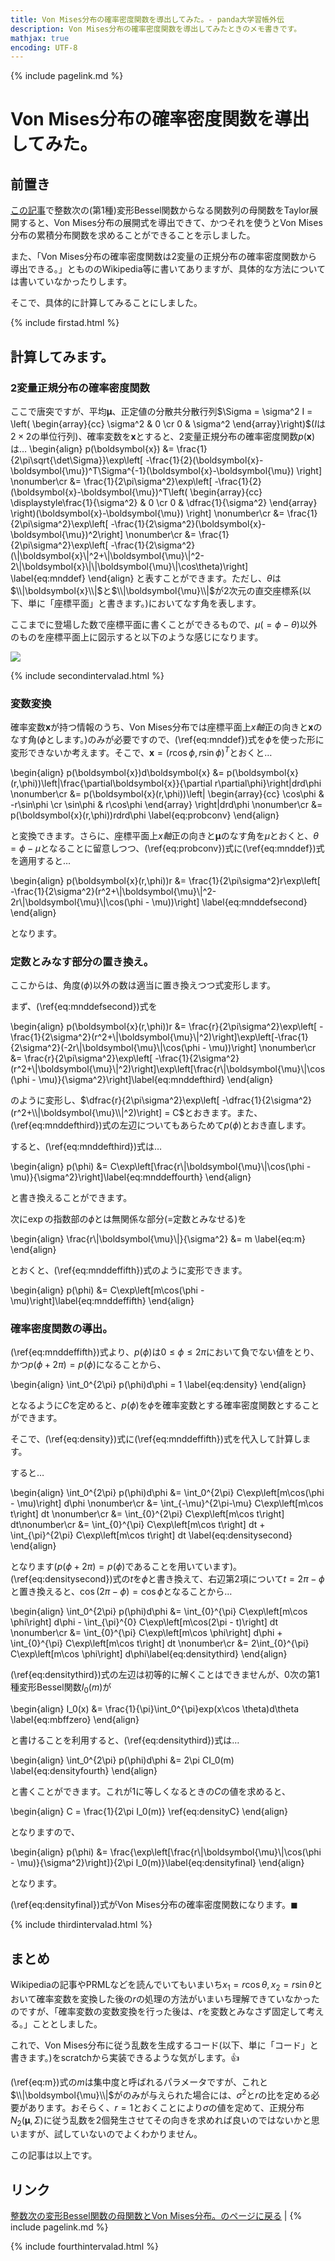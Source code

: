 ```yaml
---
title: Von Mises分布の確率密度関数を導出してみた。- panda大学習帳外伝
description: Von Mises分布の確率密度関数を導出してみたときのメモ書きです。
mathjax: true
encoding: UTF-8
---
```

{% include pagelink.md %}

# Von Mises分布の確率密度関数を導出してみた。

## 前置き

[この記事](https://pandanote.info/?p=5735)で整数次の(第1種)変形Bessel関数からなる関数列の母関数をTaylor展開すると、Von Mises分布の展開式を導出できて、かつそれを使うとVon Mises分布の累積分布関数を求めることができることを示しました。

また、「Von Mises分布の確率密度関数は2変量の正規分布の確率密度関数から導出できる。」ともののWikipedia等に書いてありますが、具体的な方法については書いていなかったりします。

そこで、具体的に計算してみることにしました。

{% include firstad.html %}

## 計算してみます。

### 2変量正規分布の確率密度関数

ここで唐突ですが、平均$\boldsymbol{\mu}$、正定値の分散共分散行列$\Sigma = \sigma^2 I = \left(
\begin{array}{cc}
\sigma^2 & 0 \cr
0 & \sigma^2
\end{array}\right)$($I$は$2\times 2$の単位行列)、確率変数を$\boldsymbol{x}$とすると、2変量正規分布の確率密度関数$p(\boldsymbol{x})$は…
\begin{align}
p(\boldsymbol{x}) &= \frac{1}{2\pi\sqrt{\det\Sigma}}\exp\left[ -\frac{1}{2}(\boldsymbol{x}-\boldsymbol{\mu})^T\Sigma^{-1}(\boldsymbol{x}-\boldsymbol{\mu}) \right] \nonumber\cr
&= \frac{1}{2\pi\sigma^2}\exp\left[ -\frac{1}{2}(\boldsymbol{x}-\boldsymbol{\mu})^T\left(
\begin{array}{cc}
\displaystyle\frac{1}{\sigma^2} & 0 \cr
0 & \dfrac{1}{\sigma^2}
\end{array}
\right)(\boldsymbol{x}-\boldsymbol{\mu}) \right] \nonumber\cr
&= \frac{1}{2\pi\sigma^2}\exp\left[ -\frac{1}{2\sigma^2}(\boldsymbol{x}-\boldsymbol{\mu})^2\right] \nonumber\cr
&= \frac{1}{2\pi\sigma^2}\exp\left[ -\frac{1}{2\sigma^2}(\\|\boldsymbol{x}\\|^2+\\|\boldsymbol{\mu}\\|^2-2\\|\boldsymbol{x}\\|\\|\boldsymbol{\mu}\\|\cos\theta)\right] \label{eq:mnddef}
\end{align}
と表すことができます。ただし、$\theta$は$\\|\boldsymbol{x}\\|$と$\\|\boldsymbol{\mu}\\|$が2次元の直交座標系(以下、単に「座標平面」と書きます。)においてなす角を表します。

ここまでに登場した数で座標平面に書くことができるもので、$\mu(=\phi-\theta)$以外のものを座標平面上に図示すると以下のような感じになります。

<img src="/img/modified_bessel_function_scene3.png"/>

{% include secondintervalad.html %}

### 変数変換

確率変数$\boldsymbol{x}$が持つ情報のうち、Von Mises分布では座標平面上$x軸$正の向きと$\boldsymbol{x}$のなす角($\phi$とします。)のみが必要ですので、(\ref{eq:mnddef})式を$\phi$を使った形に変形できないか考えます。そこで、$\boldsymbol{x} = (r\cos\phi,r\sin\phi)^T$とおくと…

\begin{align}
p(\boldsymbol{x})d\boldsymbol{x} &= p(\boldsymbol{x}(r,\phi))\left|\frac{\partial\boldsymbol{x}}{\partial r\partial\phi}\right|drd\phi \nonumber\cr
&= p(\boldsymbol{x}(r,\phi))\left|
\begin{array}{cc}
\cos\phi & -r\sin\phi \cr
\sin\phi & r\cos\phi
\end{array}
\right|drd\phi \nonumber\cr
&= p(\boldsymbol{x}(r,\phi))rdrd\phi \label{eq:probconv}
\end{align}

と変換できます。さらに、座標平面上$x軸$正の向きと$\boldsymbol{\mu}$のなす角を$\mu$とおくと、$\theta=\phi - \mu$となることに留意しつつ、(\ref{eq:probconv})式に(\ref{eq:mnddef})式を適用すると…

\begin{align}
p(\boldsymbol{x}(r,\phi))r &= \frac{1}{2\pi\sigma^2}r\exp\left[ -\frac{1}{2\sigma^2}(r^2+\\|\boldsymbol{\mu}\\|^2-2r\\|\boldsymbol{\mu}\\|\cos(\phi - \mu))\right] \label{eq:mnddefsecond}
\end{align}

となります。

### 定数とみなす部分の置き換え。

ここからは、角度($\phi$)以外の数は適当に置き換えつつ式変形します。

まず、(\ref{eq:mnddefsecond})式を

\begin{align}
p(\boldsymbol{x}(r,\phi))r &= \frac{r}{2\pi\sigma^2}\exp\left[ -\frac{1}{2\sigma^2}(r^2+\\|\boldsymbol{\mu}\\|^2)\right]\exp\left[-\frac{1}{2\sigma^2}(-2r\\|\boldsymbol{\mu}\\|\cos(\phi - \mu))\right] \nonumber\cr
&= \frac{r}{2\pi\sigma^2}\exp\left[ -\frac{1}{2\sigma^2}(r^2+\\|\boldsymbol{\mu}\\|^2)\right]\exp\left[\frac{r\\|\boldsymbol{\mu}\\|\cos(\phi - \mu)}{\sigma^2}\right]\label{eq:mnddefthird}
\end{align}

のように変形し、$\dfrac{r}{2\pi\sigma^2}\exp\left[ -\dfrac{1}{2\sigma^2}(r^2+\\|\boldsymbol{\mu}\\|^2)\right] = C$とおきます。また、(\ref{eq:mnddefthird})式の左辺についてもあらためて$p(\phi)$とおき直します。

すると、(\ref{eq:mnddefthird})式は…

\begin{align}
p(\phi) &= C\exp\left[\frac{r\\|\boldsymbol{\mu}\\|\cos(\phi - \mu)}{\sigma^2}\right]\label{eq:mnddeffourth}
\end{align}

と書き換えることができます。

次に$\exp$の指数部の$\phi$とは無関係な部分(=定数とみなせる)を

\begin{align}
\frac{r\\|\boldsymbol{\mu}\\|}{\sigma^2} &= m \label{eq:m}
\end{align}

とおくと、(\ref{eq:mnddeffifth})式のように変形できます。

\begin{align}
p(\phi) &= C\exp\left[m\cos(\phi - \mu)\right]\label{eq:mnddeffifth}
\end{align}

### 確率密度関数の導出。

(\ref{eq:mnddeffifth})式より、$p(\phi)$は$0 \le \phi \le 2\pi$において負でない値をとり、かつ$p(\phi+2\pi) = p(\phi)$になることから、

\begin{align}
\int_0^{2\pi} p(\phi)d\phi = 1 \label{eq:density}
\end{align}

となるように$C$を定めると、$p(\phi)$を$\phi$を確率変数とする確率密度関数とすることができます。

そこで、(\ref{eq:density})式に(\ref{eq:mnddeffifth})式を代入して計算します。

すると…

\begin{align}
\int_0^{2\pi} p(\phi)d\phi &= \int_0^{2\pi} C\exp\left[m\cos(\phi - \mu)\right] d\phi \nonumber\cr
&= \int_{-\mu}^{2\pi-\mu} C\exp\left[m\cos t\right] dt \nonumber\cr
&= \int_{0}^{2\pi} C\exp\left[m\cos t\right] dt\nonumber\cr
&= \int_{0}^{\pi} C\exp\left[m\cos t\right] dt + \int_{\pi}^{2\pi} C\exp\left[m\cos t\right] dt \label{eq:densitysecond}
\end{align}

となります($p(\phi+2\pi) = p(\phi)$であることを用いています)。(\ref{eq:densitysecond})式の$t$を$\phi$と書き換えて、右辺第2項について$t = 2\pi - \phi$と置き換えると、$\cos(2\pi - \phi) = \cos\phi$となることから…

\begin{align}
\int_0^{2\pi} p(\phi)d\phi &= \int_{0}^{\pi} C\exp\left[m\cos \phi\right] d\phi - \int_{\pi}^{0} C\exp\left[m\cos(2\pi - t)\right] dt \nonumber\cr
&= \int_{0}^{\pi} C\exp\left[m\cos \phi\right] d\phi + \int_{0}^{\pi} C\exp\left[m\cos t\right] dt \nonumber\cr
&= 2\int_{0}^{\pi} C\exp\left[m\cos \phi\right] d\phi\label{eq:densitythird}
\end{align}

(\ref{eq:densitythird})式の左辺は初等的に解くことはできませんが、0次の第1種変形Bessel関数$I_0(m)$が

\begin{align}
I_0(x) &= \frac{1}{\pi}\int_0^{\pi}exp(x\cos \theta)d\theta \label{eq:mbffzero}
\end{align}

と書けることを利用すると、(\ref{eq:densitythird})式は…

\begin{align}
\int_0^{2\pi} p(\phi)d\phi &= 2\pi CI_0(m) \label{eq:densityfourth}
\end{align}

と書くことができます。これが1に等しくなるときの$C$の値を求めると、

\begin{align}
C = \frac{1}{2\pi I_0(m)} \ref{eq:densityC}
\end{align}

となりますので、

\begin{align}
p(\phi) &= \frac{\exp\left[\frac{r\\|\boldsymbol{\mu}\\|\cos(\phi - \mu)}{\sigma^2}\right]}{2\pi I_0(m)}\label{eq:densityfinal}
\end{align}

となります。

(\ref{eq:densityfinal})式がVon Mises分布の確率密度関数になります。$\blacksquare$

{% include thirdintervalad.html %}

## まとめ
Wikipediaの記事やPRMLなどを読んでいてもいまいち$x_1 = r\cos\theta, x_2 = r\sin\theta$とおいて確率変数を変換した後の$r$の処理の方法がいまいち理解できていなかったのですが、「確率変数の変数変換を行った後は、$r$を変数とみなさず固定して考える。」こととしました。

これで、Von Mises分布に従う乱数を生成するコード(以下、単に「コード」と書きます。)をscratchから実装できるような気がします。&#x1f44d;

(\ref{eq:m})式の$m$は集中度と呼ばれるパラメータですが、これと$\\|\boldsymbol{\mu}\\|$がのみが与えられた場合には、$\sigma^2$と$r$の比を定める必要があります。おそらく、$r=1$とおくことにより$\sigma$の値を定めて、正規分布$N_2(\boldsymbol{\mu},\Sigma)$に従う乱数を2個発生させてその向きを求めれば良いのではないかと思いますが、試していないのでよくわかりません。

この記事は以上です。

## リンク
[整数次の変形Bessel関数の母関数とVon Mises分布。のページに戻る](https://pandanote.info/?p=5735) \| {% include pagelink.md %}

{% include fourthintervalad.html %}
